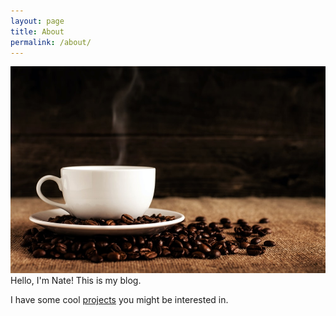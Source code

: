```yaml
---
layout: page
title: About
permalink: /about/
---
```


![Coffee cup](/images/coffecup.jpg)
Hello, I'm Nate! This is my blog.

I have some cool [projects](/projects) you might be interested in.